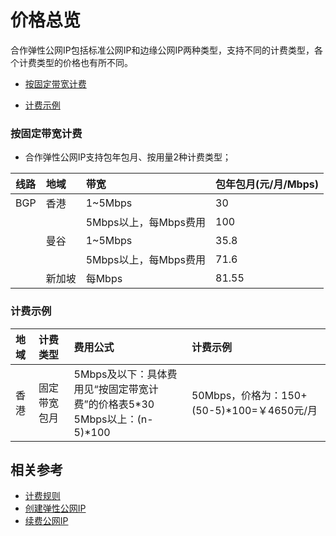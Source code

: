 # 价格总览

合作弹性公网IP包括标准公网IP和边缘公网IP两种类型，支持不同的计费类型，各个计费类型的价格也有所不同。

- [按固定带宽计费](Price-Overview#user-content-1)

- [计费示例](Price-Overview#user-content-3)

<div id="user-content-1"></div>

### 按固定带宽计费


- 合作弹性公网IP支持包年包月、按用量2种计费类型；


| 线路 | 地域 | 带宽  | 包年包月(元/月/Mbps) |
|:--|:--|:--|:---|
|BGP | 香港| 1~5Mbps | 30 |
| |  | 5Mbps以上，每Mbps费用 |100 |
| |曼谷  | 1~5Mbps |35.8 |
| |  | 5Mbps以上，每Mbps费用|71.6|
| | 新加坡 | 每Mbps| 81.55|



<div id="user-content-3"></div>


### 计费示例

| 地域 | 计费类型 | 费用公式 | 计费示例 |
|:---|:---|:---|:---|
| 香港 | 固定带宽包月 | 5Mbps及以下：具体费用见“按固定带宽计费”的价格表5*30 <br />5Mbps以上：(n-5)\*100 | 50Mbps，价格为：150+(50-5)\*100=￥4650元/月 |



## 相关参考

- [计费规则](Billing-Rules.md)
- [创建弹性公网IP](../Operation-Guide/Create-Elastic-IP.md)
- [续费公网IP](../Operation-Guide/Renew-Elastic-IP.md)

